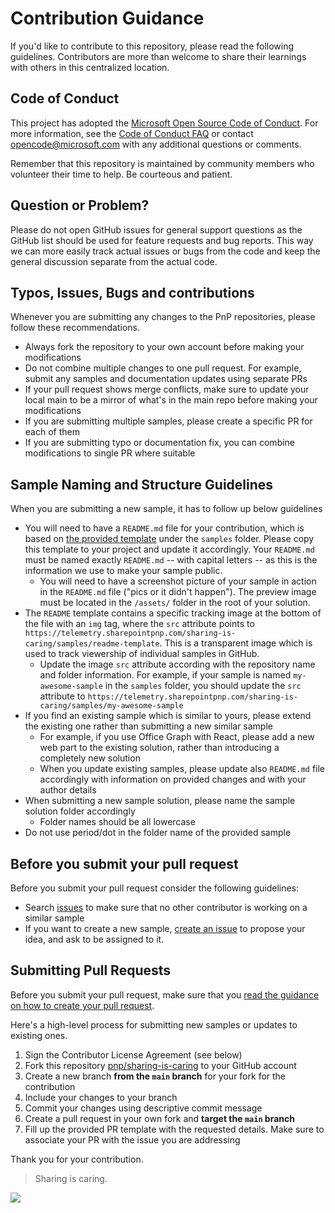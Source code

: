 # Contribution Guidance

If you'd like to contribute to this repository, please read the following guidelines. Contributors are more than welcome to share their learnings with others in this centralized location.

## Code of Conduct

This project has adopted the [Microsoft Open Source Code of Conduct](https://opensource.microsoft.com/codeofconduct/).
For more information, see the [Code of Conduct FAQ](https://opensource.microsoft.com/codeofconduct/faq/) or contact [opencode@microsoft.com](mailto:opencode@microsoft.com) with any additional questions or comments.

Remember that this repository is maintained by community members who volunteer their time to help. Be courteous and patient.

## Question or Problem?

Please do not open GitHub issues for general support questions as the GitHub list should be used for feature requests and bug reports. This way we can more easily track actual issues or bugs from the code and keep the general discussion separate from the actual code.


## Typos, Issues, Bugs and contributions

Whenever you are submitting any changes to the PnP repositories, please follow these recommendations.

* Always fork the repository to your own account before making your modifications
* Do not combine multiple changes to one pull request. For example, submit any samples and documentation updates using separate PRs
* If your pull request shows merge conflicts, make sure to update your local main to be a mirror of what's in the main repo before making your modifications
* If you are submitting multiple samples, please create a specific PR for each of them
* If you are submitting typo or documentation fix, you can combine modifications to single PR where suitable

## Sample Naming and Structure Guidelines

When you are submitting a new sample, it has to follow up below guidelines

* You will need to have a `README.md` file for your contribution, which is based on [the provided template](../samples/README-template.md) under the `samples` folder. Please copy this template to your project and update it accordingly. Your `README.md` must be named exactly `README.md` -- with capital letters -- as this is the information we use to make your sample public.
  * You will need to have a screenshot picture of your sample in action in the `README.md` file ("pics or it didn't happen"). The preview image must be located in the `/assets/` folder in the root of your solution.
* The `README` template contains a specific tracking image at the bottom of the file with an `img` tag, where the `src` attribute points to `https://telemetry.sharepointpnp.com/sharing-is-caring/samples/readme-template`. This is a transparent image which is used to track viewership of individual samples in GitHub.
  * Update the image `src` attribute according with the repository name and folder information. For example, if your sample is named `my-awesome-sample` in the `samples` folder, you should update the `src` attribute to `https://telemetry.sharepointpnp.com/sharing-is-caring/samples/my-awesome-sample`
* If you find an existing sample which is similar to yours, please extend the existing one rather than submitting a new similar sample
  * For example, if you use Office Graph with React, please add a new web part to the existing solution, rather than introducing a completely new solution
  * When you update existing samples, please update also `README.md` file accordingly with information on provided changes and with your author details
* When submitting a new sample solution, please name the sample solution folder accordingly
  * Folder names should be all lowercase
* Do not use period/dot in the folder name of the provided sample

## Before you submit your pull request

Before you submit your pull request consider the following guidelines:

* Search [issues](https://github.com/pnp/sharing-is-caring/issues) to make sure that no other contributor is working on a similar sample
* If you want to create a new sample, [create an issue](https://github.com/pnp/sharing-is-caring/issues/new?assignees=&labels=Needs%3A+Triage+%3Amag%3A%2Ctype%3Asample-idea%2CHelp+wanted+%F0%9F%AA%A7&projects=&template=sample-idea.yml&title=My%20Awesome%20Sample%20Idea&description=I%20have%20a%20great%20idea%20for%20a%20new%20sample.%20Please%20assign%20me%20to%20it&labels=sample%20idea) to propose your idea, and ask to be assigned to it.


## Submitting Pull Requests

Before you submit your pull request, make sure that you [read the guidance on how to create your pull request](https://github.com/pnp/sharing-is-caring/wiki/How-to-submit-a-Power-App-sample).

Here's a high-level process for submitting new samples or updates to existing ones.

1. Sign the Contributor License Agreement (see below)
2. Fork this repository [pnp/sharing-is-caring](https://github.com/pnp/sharing-is-caring) to your GitHub account
3. Create a new branch **from the `main` branch** for your fork for the contribution
4. Include your changes to your branch
5. Commit your changes using descriptive commit message 
6. Create a pull request in your own fork and **target the `main` branch**
7. Fill up the provided PR template with the requested details. Make sure to associate your PR with the issue you are addressing


Thank you for your contribution.

> Sharing is caring.

<img src="https://telemetry.sharepointpnp.com/sharing-is-caring/CONTRIBUTING.md" />